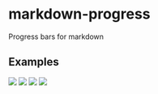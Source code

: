 # markdown-progress
Progress bars for markdown

## Examples

![](https://us-central1-una-fiesta-bonita-1.cloudfunctions.net/progress/10)
![](https://us-central1-una-fiesta-bonita-1.cloudfunctions.net/progress/50)
![](https://us-central1-una-fiesta-bonita-1.cloudfunctions.net/progress/75)
![](https://us-central1-una-fiesta-bonita-1.cloudfunctions.net/progress/100)
